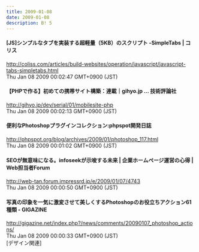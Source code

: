 ```yaml
---
title: 2009-01-08
date: 2009-01-08
description: B! 5
---
```


####   [JS]シンプルなタブを実装する超軽量（5KB）のスクリプト -SimpleTabs | コリス
http://coliss.com/articles/build-websites/operation/javascript/javascript-tabs-simpletabs.html<br>
Thu Jan 08 2009 00:02:47 GMT+0900 (JST)<br>


#### 【PHPで作る】初めての携帯サイト構築：連載｜gihyo.jp … 技術評論社
http://gihyo.jp/dev/serial/01/mobilesite-php<br>
Thu Jan 08 2009 00:02:13 GMT+0900 (JST)<br>


#### 便利なPhotoshopプラグインコレクション:phpspot開発日誌
http://phpspot.org/blog/archives/2009/01/photoshop_117.html<br>
Thu Jan 08 2009 00:01:02 GMT+0900 (JST)<br>


#### SEOが無意味になる。infoseekが示唆する未来 | 企業ホームページ運営の心得 | Web担当者Forum
http://web-tan.forum.impressrd.jp/e/2009/01/07/4743<br>
Thu Jan 08 2009 00:00:50 GMT+0900 (JST)<br>


#### 写真の印象を一気に激変させて美しくするPhotoshopのお役立ちアクション61種類 - GIGAZINE
http://gigazine.net/index.php?/news/comments/20090107_photoshop_actions/<br>
Thu Jan 08 2009 00:00:33 GMT+0900 (JST)<br>
[デザイン関連]


